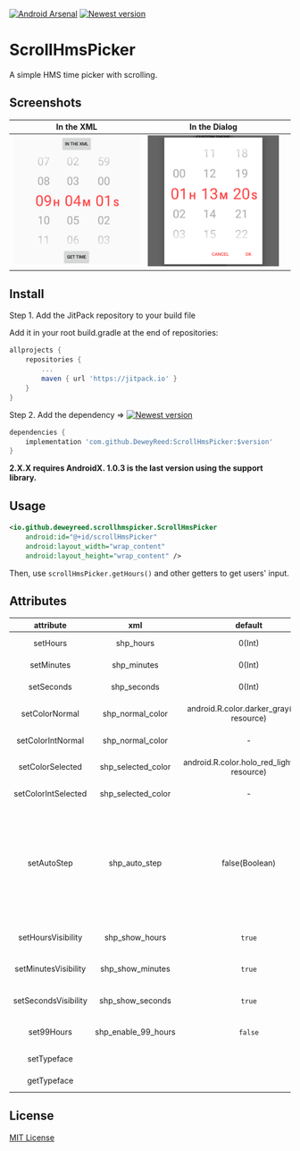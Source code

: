 [![Android Arsenal]( https://img.shields.io/badge/Android%20Arsenal-ScrollHmsPicker-green.svg?style=flat)]( https://android-arsenal.com/details/1/6805)
[![Newest version](https://jitpack.io/v/DeweyReed/ScrollHmsPicker.svg)](https://jitpack.io/#DeweyReed/ScrollHmsPicker)

# ScrollHmsPicker

A simple HMS time picker with scrolling.

## Screenshots

| In the XML | In the Dialog |  |
|:-:|:-:|:-:|
| ![In the XML](art/xml.png) | ![In the Dialog](art/dialog.png) |

## Install

Step 1. Add the JitPack repository to your build file

Add it in your root build.gradle at the end of repositories:

```Groovy
allprojects {
    repositories {
        ...
        maven { url 'https://jitpack.io' }
    }
}
```

Step 2. Add the dependency => [![Newest version](https://jitpack.io/v/DeweyReed/ScrollHmsPicker.svg)](https://jitpack.io/#DeweyReed/ScrollHmsPicker)

```Groovy
dependencies {
    implementation 'com.github.DeweyReed:ScrollHmsPicker:$version'
}
```

**2.X.X requires AndroidX. 1.0.3 is the last version using the support library.**

## Usage

```XML
<io.github.deweyreed.scrollhmspicker.ScrollHmsPicker
    android:id="@+id/scrollHmsPicker"
    android:layout_width="wrap_content"
    android:layout_height="wrap_content" />
```

Then, use `scrollHmsPicker.getHours()` and other getters to get users' input.

## Attributes

|attribute|xml|default|means|
|:-:|:-:|:-:|:-:|
|setHours|shp_hours|0(Int)|set picker's hours|
|setMinutes|shp_minutes|0(Int)|set picker's minutes|
|setSeconds|shp_seconds|0(Int)|set picker's seconds|
|setColorNormal|shp_normal_color|android.R.color.darker_gray(color resource)|set picker's not selected text color|
|setColorIntNormal|shp_normal_color|-|accepts a color int|
|setColorSelected|shp_selected_color|android.R.color.holo_red_light(color resource)|set picker's selected text color|
|setColorIntSelected|shp_selected_color|-|accepts a color int|
|setAutoStep|shp_auto_step|false(Boolean)|let picker automatically increment 1 minute if seconds move from 59 to 00 or increment 1 hour if minutes move from 59 to 00|
|setHoursVisibility|shp_show_hours|`true`|set hours picker visibility|
|setMinutesVisibility|shp_show_minutes|`true`|set minutes picker visibility|
|setSecondsVisibility|shp_show_seconds|`true`|set seconds picker visibility|
|set99Hours|shp_enable_99_hours|`false`|Change max hours from 23 to 99|
|setTypeface|||Set all texts typeface|
|getTypeface|||Get current text typeface|

## License

[MIT License](https://github.com/DeweyReed/ScrollHmsPicker/blob/master/LICENSE)

